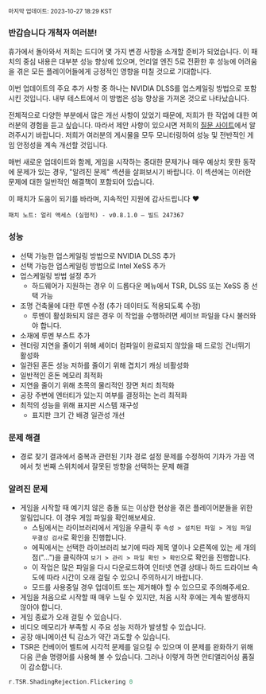 <sup>마지막 업데이트: 2023-10-27 18:29 KST</sup>

### 반갑습니다 개척자 여러분!
휴가에서 돌아와서 저희는 드디어 몇 가지 변경 사항을 소개할 준비가 되었습니다. 이 패치의 중심 내용은 대부분 성능 향상에 있으며, 언리얼 엔진 5로 전환한 후 성능에 어려움을 겪은 모든 플레이어들에게 긍정적인 영향을 미칠 것으로 기대합니다.

이번 업데이트의 주요 추가 사항 중 하나는 NVIDIA DLSS를 업스케일링 방법으로 포함시킨 것입니다. 내부 테스트에서 이 방법은 성능 향상을 가져온 것으로 나타났습니다.

전체적으로 다양한 부분에서 많은 개선 사항이 있었기 때문에, 저희가 한 작업에 대한 여러분의 경험을 듣고 싶습니다. 따라서 제안 사항이 있으시면 저희의 [질문 사이트](https://questions.satisfactorygame.com/)에서 알려주시기 바랍니다. 저희가 여러분의 게시물을 모두 모니터링하여 성능 및 전반적인 게임 안정성을 계속 개선할 것입니다.

매번 새로운 업데이트와 함께, 게임을 시작하는 중대한 문제가나 매우 예상치 못한 동작에 문제가 있는 경우, "알려진 문제" 섹션을 살펴보시기 바랍니다. 이 섹션에는 이러한 문제에 대한 일반적인 해결책이 포함되어 있습니다.

이 패치가 도움이 되기를 바라며, 지속적인 지원에 감사드립니다 ❤️

```
패치 노트: 얼리 액세스 (실험적) - v0.8.1.0 – 빌드 247367
```


### 성능
- 선택 가능한 업스케일링 방법으로 NVIDIA DLSS 추가
- 선택 가능한 업스케일링 방법으로 Intel XeSS 추가
- 업스케일링 방법 설정 추가
  - 하드웨어가 지원하는 경우 이 드롭다운 메뉴에서 TSR, DLSS 또는 XeSS 중 선택 가능
- 조명 건축물에 대한 루멘 수정 (추가 데이터도 적용되도록 수정)
  - 루멘이 활성화되지 않은 경우 이 작업을 수행하려면 세이브 파일을 다시 불러와야 합니다.
- 소재에 루멘 부스트 추가
- 렌더링 지연을 줄이기 위해 셰이더 컴파일이 완료되지 않았을 때 드로잉 건너뛰기 활성화
- 일관된 혼돈 성능 저하를 줄이기 위해 겹치기 캐싱 비활성화
- 일반적인 혼돈 메모리 최적화
- 지연을 줄이기 위해 초목의 물리적인 장면 처리 최적화
- 공장 주변에 엔터티가 있는지 여부를 결정하는 논리 최적화
- 최적의 성능을 위해 표지판 시스템 재구성
  - 표지판 크기 간 배경 일관성 개선

### 문제 해결
- 경로 찾기 결과에서 중복과 관련된 기차 경로 설정 문제를 수정하여 기차가 가끔 역에서 첫 번째 스위치에서 잘못된 방향을 선택하는 문제 해결

### 알려진 문제
- 게임을 시작할 때 예기치 않은 충돌 또는 이상한 현상을 겪은 플레이어분들을 위한 알림입니다. 이 경우 게임 파일을 확인해보세요.
  - 스팀에서는 라이브러리에서 게임을 우클릭 후 `속성 > 설치된 파일 > 게임 파일 무결성 검사`로 확인을 진행합니다.
  - 에픽에서는 선택한 라이브러리 보기에 따라 제목 옆이나 오른쪽에 있는 세 개의 점("...")을 클릭하여 `보기 > 관리 > 파일 확인 > 확인`으로 확인을 진행합니다.
  - 이 작업은 많은 파일을 다시 다운로드하여 인터넷 연결 상태나 하드 드라이브 속도에 따라 시간이 오래 걸릴 수 있으니 주의하시기 바랍니다.
  - 모드를 사용중일 경우 업데이트 또는 제거해야 할 수 있으므로 주의해주세요.
- 게임을 처음으로 시작할 때 매우 느릴 수 있지만, 처음 시작 후에는 계속 발생하지 않아야 합니다.
- 게임 종료가 오래 걸릴 수 있습니다.
- 비디오 메모리가 부족할 시 주요 성능 저하가 발생할 수 있습니다.
- 공장 애니메이션 틱 감소가 약간 과도할 수 있습니다.
- TSR은 컨베이어 벨트에 시각적 문제를 일으킬 수 있으며 이 문제를 완화하기 위해 다음 콘솔 명령어를 사용해 볼 수 있습니다. 그러나 이렇게 하면 안티앨리어싱 품질이 감소합니다.
```cpp
r.TSR.ShadingRejection.Flickering 0
```